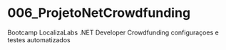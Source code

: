 # 006_ProjetoNetCrowdfunding
Bootcamp LocalizaLabs .NET Developer Crowdfunding configuraçoes e testes automatizados
